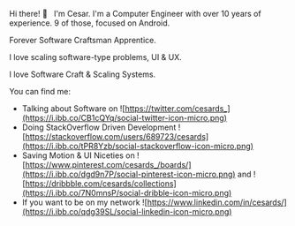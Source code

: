 Hi there! 👋 &nbsp; I'm Cesar. I'm a Computer Engineer with over 10 years of experience. 9 of those, focused on Android.

Forever Software Craftsman Apprentice.

I love scaling software-type problems, UI & UX.

I love Software Craft & Scaling Systems.

You can find me: 

- Talking about Software on ![https://twitter.com/cesards_](https://i.ibb.co/CB1cQYq/social-twitter-icon-micro.png)
- Doing StackOverflow Driven Development ![https://stackoverflow.com/users/689723/cesards](https://i.ibb.co/tPR8Yzb/social-stackoverflow-icon-micro.png)
- Saving Motion & UI Niceties on ![https://www.pinterest.com/cesards_/boards/](https://i.ibb.co/dgd9n7P/social-pinterest-icon-micro.png) and ![https://dribbble.com/cesards/collections](https://i.ibb.co/7N0mnsP/social-dribble-icon-micro.png)
- If you want to be on my network ![https://www.linkedin.com/in/cesards/](https://i.ibb.co/qdg39SL/social-linkedin-icon-micro.png)
